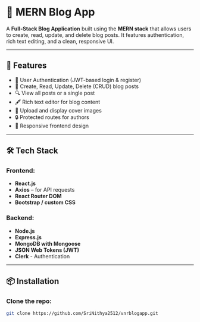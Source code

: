 # 📝 MERN Blog App

A **Full-Stack Blog Application** built using the **MERN stack** that allows users to create, read, update, and delete blog posts. It features authentication, rich text editing, and a clean, responsive UI.

---

## 🚀 Features

- 🧑 User Authentication (JWT-based login & register)
- 📝 Create, Read, Update, Delete (CRUD) blog posts
- 🔍 View all posts or a single post
- 🖋️ Rich text editor for blog content
- 📸 Upload and display cover images
- 🔒 Protected routes for authors
- 📱 Responsive frontend design

---

## 🛠️ Tech Stack

### Frontend:
- **React.js**
- **Axios** – for API requests
- **React Router DOM**
- **Bootstrap / custom CSS**

### Backend:
- **Node.js**
- **Express.js**
- **MongoDB with Mongoose**
- **JSON Web Tokens (JWT)**
- **Clerk** - Authentication

---


## 📦 Installation

### Clone the repo:
```bash
git clone https://github.com/SriNithya2512/vnrblogapp.git




